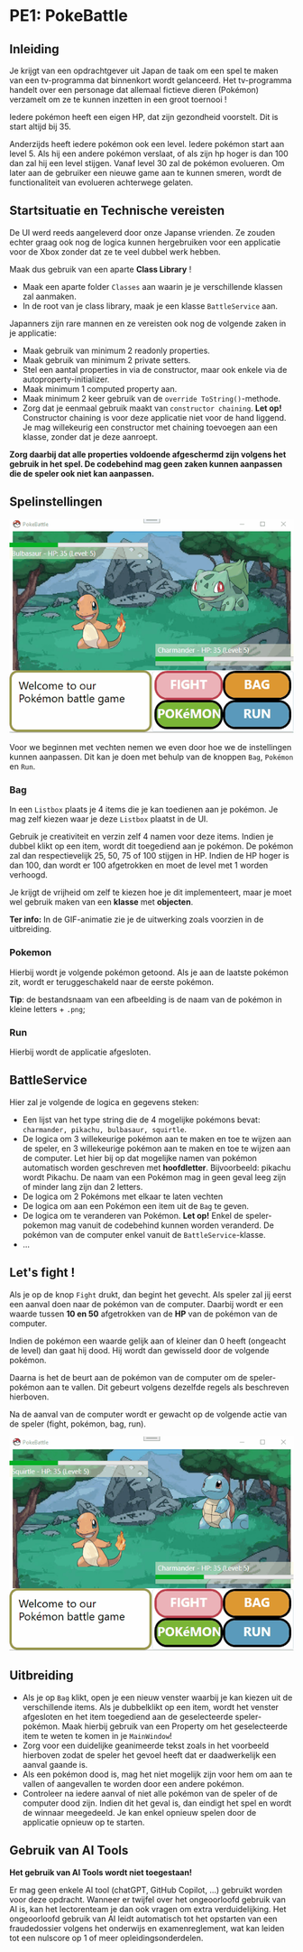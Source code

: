 # PE1: PokeBattle

## Inleiding
Je krijgt van een opdrachtgever uit Japan de taak om een spel te maken van een tv-programma dat binnenkort wordt gelanceerd. Het tv-programma handelt over een personage dat allemaal fictieve dieren (Pokémon) verzamelt om ze te kunnen inzetten in een groot toernooi !

Iedere pokémon heeft een eigen HP, dat zijn gezondheid voorstelt. Dit is start altijd bij 35.

Anderzijds heeft iedere pokémon ook een level. Iedere pokémon start aan level 5. Als hij een andere pokémon verslaat, of als zijn hp hoger is dan 100 dan zal hij een level stijgen. Vanaf level 30 zal de pokémon evolueren. Om later aan de gebruiker een nieuwe game aan te kunnen smeren, wordt de functionaliteit van evolueren achterwege gelaten.

## Startsituatie en Technische vereisten
De UI werd reeds aangeleverd door onze Japanse vrienden. Ze zouden echter graag ook nog de logica kunnen hergebruiken voor een applicatie voor de Xbox zonder dat ze te veel dubbel werk hebben.

Maak dus gebruik van een aparte **Class Library** ! 

- Maak een aparte folder `Classes` aan waarin je je verschillende klassen zal aanmaken. 
- In de root van je class library, maak je een klasse `BattleService` aan.

Japanners zijn rare mannen en ze vereisten ook nog de volgende zaken in je applicatie:
  - Maak gebruik van minimum 2 readonly properties.
  - Maak gebruik van minimum 2 private setters.
  - Stel een aantal properties in via de constructor, maar ook enkele via de autoproperty-initializer.
  - Maak minimum 1 computed property aan.
  - Maak minimum 2 keer gebruik van de `override ToString()`-methode.
  - Zorg dat je eenmaal gebruik maakt van `constructor chaining`. **Let op!** Constructor chaining is voor deze applicatie niet voor de hand liggend. Je mag willekeurig een constructor met chaining toevoegen aan een klasse, zonder dat je deze aanroept.

**Zorg daarbij dat alle properties voldoende afgeschermd zijn volgens het gebruik in het spel. De codebehind mag geen zaken kunnen aanpassen die de speler ook niet kan aanpassen.**

## Spelinstellingen

![fighten](assets/pokebattle-2.gif)

Voor we beginnen met vechten nemen we even door hoe we de instellingen kunnen aanpassen. Dit kan je doen met behulp van de knoppen `Bag`, `Pokémon` en `Run`.

### Bag
In een `Listbox` plaats je 4 items die je kan toedienen aan je pokémon. Je mag zelf kiezen waar je deze `Listbox` plaatst in de UI.

Gebruik je creativiteit en verzin zelf 4 namen voor deze items. Indien je dubbel klikt op een item, wordt dit toegediend aan je pokémon. De pokémon zal dan respectievelijk 25, 50, 75 of 100 stijgen in HP. Indien de HP hoger is dan 100, dan wordt er 100 afgetrokken en moet de level met 1 worden verhoogd.

Je krijgt de vrijheid om zelf te kiezen hoe je dit implementeert, maar je moet wel gebruik maken van een **klasse** met **objecten**.  

**Ter info:** In de GIF-animatie zie je de uitwerking zoals voorzien in de uitbreiding. 

### Pokemon
Hierbij wordt je volgende pokémon getoond. Als je aan de laatste pokémon zit, wordt er teruggeschakeld naar de eerste pokémon. 

**Tip**: de bestandsnaam van een afbeelding is de naam van de pokémon in kleine letters + `.png`;

### Run
Hierbij wordt de applicatie afgesloten. 

## BattleService
 Hier zal je volgende de logica en gegevens steken:
- Een lijst van het type string die de 4 mogelijke pokémons bevat: `charmander, pikachu, bulbasaur, squirtle`. 
- De logica om 3 willekeurige pokémon aan te maken en toe te wijzen aan de speler, en 3 willekeurige pokémon aan te maken en toe te wijzen aan de computer. Let hier bij op dat mogelijke namen van pokémon automatisch worden geschreven met **hoofdletter**. Bijvoorbeeld: pikachu wordt Pikachu. De naam van een Pokémon mag in geen geval leeg zijn of minder lang zijn dan 2 letters. 
- De logica om 2 Pokémons met elkaar te laten vechten
- De logica om aan een Pokémon een item uit de `Bag` te geven.
- De logica om te veranderen van Pokémon. 
**Let op!** Enkel de speler-pokemon mag vanuit de codebehind kunnen worden veranderd. De pokémon van de computer enkel vanuit de `BattleService`-klasse.
- ...

## Let's fight !

Als je op de knop `Fight` drukt, dan begint het gevecht. Als speler zal jij eerst een aanval doen naar de pokémon van de computer. Daarbij wordt er een waarde tussen **10 en 50** afgetrokken van de **HP** van de pokémon van de computer. 

Indien de pokémon een waarde gelijk aan of kleiner dan 0 heeft (ongeacht de level) dan gaat hij dood. Hij wordt dan gewisseld door de volgende pokémon.

Daarna is het de beurt aan de pokémon van de computer om de speler-pokémon aan te vallen. Dit gebeurt volgens dezelfde regels als beschreven hierboven.

Na de aanval van de computer wordt er gewacht op de volgende actie van de speler (fight, pokémon, bag, run).

![fighten](assets/pokebattle.gif)

## Uitbreiding
- Als je op `Bag` klikt, open je een nieuw venster waarbij je kan kiezen uit de verschillende items. Als je dubbelklikt op een item,  wordt het venster afgesloten en het item toegediend aan de geselecteerde speler-pokémon. Maak hierbij gebruik van een Property om het geselecteerde item te weten te komen in je `MainWindow`!
- Zorg voor een duidelijke geanimeerde tekst zoals in het voorbeeld hierboven zodat de speler het gevoel heeft dat er daadwerkelijk een aanval gaande is.
- Als een pokémon dood is, mag het niet mogelijk zijn voor hem om aan te vallen of aangevallen te worden door een andere pokémon. 
- Controleer na iedere aanval of niet alle pokémon van de speler of de computer dood zijn. Indien dit het geval is, dan eindigt het spel en wordt de winnaar meegedeeld. Je kan enkel opnieuw spelen door de applicatie opnieuw op te starten.

## Gebruik van AI Tools
**Het gebruik van AI Tools wordt niet toegestaan!**

Er mag geen enkele AI tool (chatGPT, GitHub Copilot, ...) gebruikt worden voor deze opdracht.
Wanneer er twijfel over het ongeoorloofd gebruik van AI is, kan het lectorenteam je dan ook vragen om extra verduidelijking.
Het ongeoorloofd gebruik van AI leidt automatisch tot het opstarten van een fraudedossier volgens het onderwijs en examenreglement, wat kan leiden tot een nulscore op 1 of meer opleidingsonderdelen.
